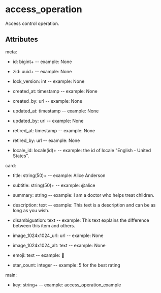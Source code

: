 # access_operation

Access control operation.


## Attributes

meta:

  * id: bigint+ -- example: None

  * zid: uuid+ -- example: None

  * lock_version: int -- example: None

  * created_at: timestamp -- example: None

  * created_by: url -- example: None

  * updated_at: timestamp -- example: None

  * updated_by: url -- example: None

  * retired_at: timestamp -- example: None

  * retired_by: url -- example: None

  * locale_id: locale(id)+ -- example: the id of locale "English - United States".

card:

  * title: string(50)+ -- example: Alice Anderson

  * subtitle: string(50)+ -- example: @alice

  * summary: string -- example: I am a doctor who helps treat children.

  * description: text -- example: This text is a description and can be as long as you wish.

  * disambiguation: text -- example: This text explains the difference between this item and others.

  * image_1024x1024_url: url -- example: None

  * image_1024x1024_alt: text -- example: None

  * emoji: text -- example: 🚀

  * star_count: integer -- example: 5 for the best rating

main:

  * key: string+ -- example: access_operation_example

